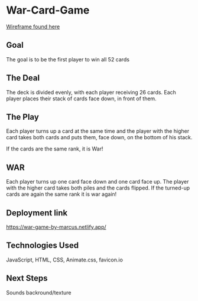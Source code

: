 # War-Card-Game
[Wireframe found here](https://raw.githubusercontent.com/hymanrcus/War-Card-Game/main/Screen%20Shot%202022-09-12%20at%2010.42.05.png)

## Goal

The goal is to be the first player to win all 52 cards

## The Deal

The deck is divided evenly, with each player receiving 26 cards. Each player places their stack of cards face down, in front of them.

## The Play

Each player turns up a card at the same time and the player with the higher card takes both cards and puts them, face down, on the bottom of his stack.

If the cards are the same rank, it is War!

## WAR

Each player turns up one card face down and one card face up. The player with the higher card takes both piles and the cards flipped. If the turned-up cards are again the same rank it is war again!


## Deployment link 

https://war-game-by-marcus.netlify.app/

## Technologies Used

JavaScript, HTML, CSS, Animate.css, favicon.io

## Next Steps
Sounds
backround/texture
